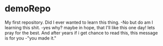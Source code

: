 # demoRepo
My first repository. Did I ever wanted to learn this thing. -No but do am I learning this shit. -yes why? maybe in hope, that I'll like this one day!
lets pray for the best.
And after years if i get chance to read this, this message is for you -"you made it." 
